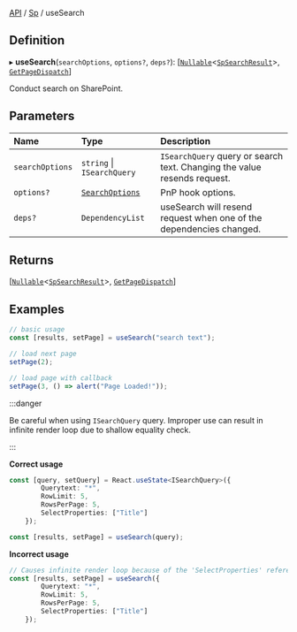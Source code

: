 [API](../index.md) / [Sp](../index.md#sp) / useSearch

## Definition

▸ **useSearch**(`searchOptions`, `options?`, `deps?`): [[`Nullable`](../Types/NullableT.md)<[`SpSearchResult`](../Interfaces/SpSearchResult.md)\>, [`GetPageDispatch`](../Types/GetPageDispatch.md)]

Conduct search on SharePoint.

## Parameters

| Name | Type | Description |
| :------ | :------ | :------ |
| `searchOptions` | `string` \| `ISearchQuery` | `ISearchQuery` query or search text. Changing the value resends request. |
| `options?` | [`SearchOptions`](../Interfaces/SearchOptions.md) | PnP hook options. |
| `deps?` | `DependencyList` | useSearch will resend request when one of the dependencies changed. |

## Returns

[[`Nullable`](../Types/NullableT.md)<[`SpSearchResult`](../Interfaces/SpSearchResult.md)\>, [`GetPageDispatch`](../Types/GetPageDispatch.md)]

## Examples

```typescript
// basic usage
const [results, setPage] = useSearch("search text");

// load next page
setPage(2);

// load page with callback
setPage(3, () => alert("Page Loaded!"));
```

:::danger

Be careful when using `ISearchQuery` query. Improper use can result in infinite render loop due to shallow equality check.

:::

**Correct usage**

```typescript
const [query, setQuery] = React.useState<ISearchQuery>({
        Querytext: "*",
        RowLimit: 5,
        RowsPerPage: 5,
        SelectProperties: ["Title"]
	});

const [results, setPage] = useSearch(query);
```

**Incorrect usage**

```typescript
// Causes infinite render loop because of the 'SelectProperties' reference always changes and shallowEquality check always fails.
const [results, setPage] = useSearch({
        Querytext: "*",
        RowLimit: 5,
        RowsPerPage: 5,
        SelectProperties: ["Title"]
	});
```